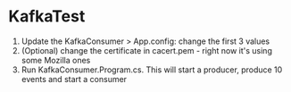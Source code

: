 # KafkaTest

1. Update the KafkaConsumer > App.config: change the first 3 values
2. (Optional) change the certificate in cacert.pem - right now it's using some Mozilla ones
3. Run KafkaConsumer.Program.cs. This will start a producer, produce 10 events and start a consumer
